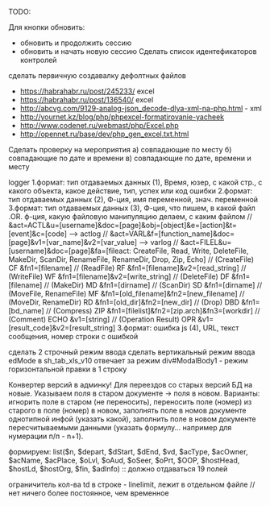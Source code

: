 TODO:

Для кнопки обновить: 
- обновить и продолжить сессию
- обновить и начать новую сессию
Сделать список идентефикаторов контролей 

сделать первичную создавалку дефолтных файлов

- https://habrahabr.ru/post/245233/ excel
- https://habrahabr.ru/post/136540/ excel
- http://abcvg.com/9129-analog-json_decode-dlya-xml-na-php.html - xml
- http://yournet.kz/blog/php/phpexcel-formatirovanie-yacheek
- http://www.codenet.ru/webmast/php/Excel.php
- http://opennet.ru/base/dev/php_gen_excel.txt.html

Сделать проверку на мероприятия a) совпадающие по месту б) совпадающие по дате и времени в) совпадающие по дате, времени и месту

logger
1.формат: тип отдаваемых данных (1), Время, юзер, с какой стр., c какого объекта, какое действие, тип, успех или код ошибки
2.формат: тип отдаваемых данных (2), Ф-ция, имя переменной, знач. переменной
3.формат: тип отдаваемых данных (3), Ф-ция, что пишем, в какой файл .OR. ф-ция, какую файловую манипуляцию делаем, с каким файлом
// &act=ACTL&u=[username]&doc=[page]&obj=[object]&e=[action]&t=[event]&c=[code] --> actlog
// &act=VARL&f=[function_name]&doc=[page]&v1=[var_name]&v2=[var_value] --> varlog
// &act=FILEL&u=[username]&doc=[page]&fa=[fileact: CreateFile, Read, Write, DeleteFile, MakeDir, ScanDir, RenameFile, RenameDir, Drop, Zip, Echo]
// (CreateFile) CF				&fn1=[filename]
// (ReadFile) RF				&fn1=[filename]&v2=[read_string]
// (WriteFile) WF				&fn1=[filename]&v2=[write_string]
// (DeleteFile) DF				&fn1=[filename]
// (MakeDir) MD					&fn1=[dirname]
// (ScanDir) SD					&fn1=[dirname]
// (MoveFile, RenameFile) MF	&fn1=[old_filename]&fn2=[new_filename]
// (MoveDir, RenameDir) RD		&fn1=[old_dir]&fn2=[new_dir]
// (Drop) DBD					&fn1=[bd_name]
// (Compress) ZIP				&fn1=[filelist]&fn2=[zip.arch]&fn3=[workdir]
// (Comment) ECHO				&v1=[string]
// (Operation Result) OPR		&v1=[result_code]&v2=[result_string]
3.формат: ошибка js (4),  URL, текст сообщения, номер строки с ошибкой

сделать 2 строчный режим ввода
сделать вертикальный режим ввода
edMode в sh_tab_xls_v10 отвечает за режим
div#ModalBody1 - режим горизонтальной правки в 1 строку

Конвертер версий в админку! Для переездов со старых версий БД на новые.
Указываем поля в старом документе -> поля в новом. Варианты: игнорить поле в старом (не переносить), переносить поле (номер) из старого в поле (номер) в новом, заполнять поле в номов документе однотипной инфой (указать какой), заполнить поле в новом документе пересчитываемыми данными (указать формулу... например для нумерации п/п - n+1).

формируем:
	list($n, $depart, $dStart, $dEnd, $vd, $acType, $acOwner, $acName, $acPlace, $oLvl, $oAud, $oSeer, $oPrt, $OOP, $hostHead, $hostLd, $hostOrg, $fin, $adInfo)
:: должно отдаваться 19 полей

ограничитель кол-ва td в строке - linelimit, лежит в отдельном файле // нет ничего более постоянное, чем временное
